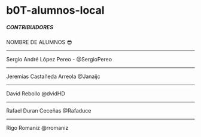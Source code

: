 # b0T-alumnos-local

#####  CONTRIBUIDORES  ####


NOMBRE DE ALUMNOS 😎

-------

Sergio André López Pereo    -   @SergioPereo

-------

Jeremias Castañeda Arreola @Janaijc

-------

David Rebollo   @dvidHD

-------

Rafael Duran Ceceñas @Rafaduce


-------

Rigo Romaniz @rromaniz

